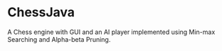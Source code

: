 # ChessJava

A Chess engine with GUI and an AI player implemented using Min-max Searching and Alpha-beta Pruning.

